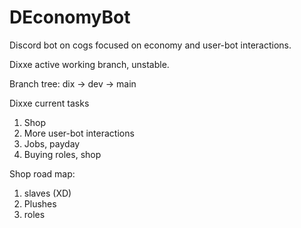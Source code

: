 # DEconomyBot
Discord bot on cogs focused on economy and user-bot interactions.

Dixxe active working branch, unstable.

Branch tree:
dix -> dev -> main

Dixxe current tasks
1. Shop
2. More user-bot interactions
3. Jobs, payday
4. Buying roles, shop

Shop road map:
1. slaves (XD)
2. Plushes
3. roles